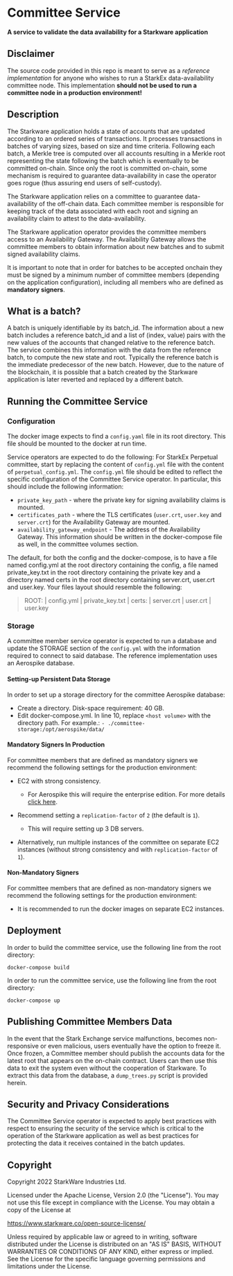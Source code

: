 # Committee Service

**A service to validate the data availability for a Starkware application**

## Disclaimer
The source code provided in this repo is meant to serve as a <em>reference implementation</em> for
anyone who wishes to run a StarkEx data-availability committee node.
This implementation **should not be used to run a committee node in a production environment!**

## Description
The Starkware application holds a state of accounts that are updated according to an
ordered series of transactions. It processes transactions in batches of varying sizes, based on size
and time criteria. Following each batch, a Merkle tree is computed over all accounts resulting in
a Merkle root representing the state following the batch which is eventually to be committed
on-chain. Since only the root is committed on-chain, some mechanism is required to guarantee data-availability
in case the operator goes rogue (thus assuring end users of self-custody).

The Starkware application relies on a committee to guarantee data-availability of the off-chain data.
Each committee member is responsible for keeping track of the data associated with
each root and signing an availability claim to attest to the data-availability.

The Starkware application operator provides the committee members access to an Availability Gateway.
The Availability Gateway allows the committee members to obtain information about new batches
and to submit signed availability claims.

It is important to note that in order for batches to be accepted onchain they must be signed by a
minimum number of committee members (depending on the application configuration), including all
members who are defined as **mandatory signers**.

## What is a batch?

A batch is uniquely identifiable by its batch_id.
The information about a new batch includes a reference batch_id and a list of (index, value) pairs
with the new values of the accounts that changed relative to the reference batch.
The service combines this information with the data from the reference batch, to compute the new
state and root.
Typically the reference batch is the immediate predecessor of the new batch. However, due to the
nature of the blockchain, it is possible that a batch created by the Starkware application is later
reverted and replaced by a different batch.

## Running the Committee Service

### Configuration

The docker image expects to find a `config.yaml` file in its root directory. This file should be
mounted to the docker at run time.

Service operators are expected to do the following:
For StarkEx Perpetual committee, start by replacing the content of `config.yml` file with the content of `perpetual_config.yml`.
The `config.yml` file should be edited to reflect the specific configuration of the Committee Service operator.
In particular, this should include the following information:
- `private_key_path` - where the private key for signing availability claims is mounted.
- `certificates_path` - where the TLS certificates (`user.crt`, `user.key` and `server.crt`) for
  the Availability Gateway are mounted.
- `availability_gateway_endpoint` - The address of the Availability Gateway.
This information should be written in the docker-compose file as well, in the committee volumes section.

The default, for both the config and the docker-compose, is to have a file named config.yml at the root directory containing the config,
a file named private_key.txt in the root directory containing the private key
and a directory named certs in the root directory containing server.crt, user.crt and user.key.
Your files layout should resemble the following:
  > ROOT:
    | config.yml
    | private_key.txt
    | certs:
      | server.crt
      | user.crt
      | user.key

### Storage

A committee member service operator is expected to run a database
and update the STORAGE section of the `config.yml` with the information required to connect to said
database. The reference implementation uses an Aerospike database.

#### Setting-up Persistent Data Storage
In order to set up a storage directory for the committee Aerospike database:
- Create a directory. Disk-space requirement: 40 GB.
- Edit docker-compose.yml. In line 10, replace `<host volume>` with the directory path.
  For example.: `- ./committee-storage:/opt/aerospike/data/`

#### Mandatory Signers In Production
For committee members that are defined as mandatory signers we recommend the following settings for
the production environment:

- EC2 with strong consistency.
  - For Aerospike this will require the enterprise edition. For more details [click here](https://docs.aerospike.com/server/operations/configure/consistency).
- Recommend setting a `replication-factor` of `2` (the default is `1`).
  - This will require setting up 3 DB servers.

- Alternatively, run multiple instances of the committee on separate EC2 instances (without strong consistency and with `replication-factor` of `1`).

#### Non-Mandatory Signers
For committee members that are defined as non-mandatory signers we recommend the following settings
for the production environment:

- It is recommended to run the docker images on separate EC2 instances.

## Deployment
In order to build the committee service, use the following line from the root directory:
```
docker-compose build
```

In order to run the committee service, use the following line from the root directory:
```
docker-compose up
```

## Publishing Committee Members Data
In the event that the Stark Exchange service malfunctions, becomes non-responsive or even malicious,
users eventually have the option to freeze it. Once frozen, a Committee member should publish the
accounts data for the latest root that appears on the on-chain contract.
Users can then use this data to exit the system even without the cooperation of Starkware.
To extract this data from the database, a `dump_trees.py` script is provided herein.

## Security and Privacy Considerations
The Committee Service operator is expected to apply best practices with respect to ensuring the
security of the service which is critical to the operation of the Starkware application as well as
best practices for protecting the data it receives contained in the batch updates.

## Copyright
Copyright 2022 StarkWare Industries Ltd.

Licensed under the Apache License, Version 2.0 (the "License").
You may not use this file except in compliance with the License.
You may obtain a copy of the License at

https://www.starkware.co/open-source-license/

Unless required by applicable law or agreed to in writing,
software distributed under the License is distributed on an "AS IS" BASIS,
WITHOUT WARRANTIES OR CONDITIONS OF ANY KIND, either express or implied.
See the License for the specific language governing permissions
and limitations under the License.
